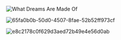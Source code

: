 ![What Dreams Are Made Of](https://github.com/prodbyido/prodbyido/assets/134588650/adb93695-a462-4c2e-a9e5-fe14a2f8b8d1)

![65fa0b0b-50d0-4507-8fae-52b52ff973cf](https://github.com/prodbyido/prodbyido/assets/134588650/5d9e9024-5c04-4659-be6f-b271be99e448)

![e8c2178c0f629d3aed72b49e4e56d0ab](https://github.com/prodbyido/prodbyido/assets/134588650/f9d74ad5-3810-436c-bb10-bd3b367b1af3)

<!--
**prodbyido/prodbyido** is a ✨ _special_ ✨ repository because its `README.md` (this file) appears on your GitHub profile.

Here are some ideas to get you started:

- 🔭 I’m currently working on ...
- 🌱 I’m currently learning ...
- 👯 I’m looking to collaborate on ...
- 🤔 I’m looking for help with ...
- 💬 Ask me about ...
- 📫 How to reach me: ...
- 😄 Pronouns: ...
- ⚡ Fun fact: ...
-->
